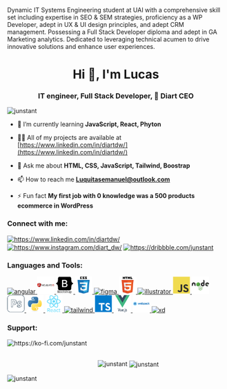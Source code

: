 Dynamic IT Systems Engineering student at UAI with a comprehensive skill set including expertise in SEO & SEM strategies, proficiency as a WP Developer, adept in UX & UI design principles, and adept CRM management. Possessing a Full Stack Developer diploma and adept in GA Marketing analytics. Dedicated to leveraging technical acumen to drive innovative solutions and enhance user experiences.

<h1 align="center">Hi 👋, I'm Lucas</h1>
<h3 align="center">IT engineer, Full Stack Developer, 🌸 Diart CEO </h3>

<p align="left"> <img src="https://komarev.com/ghpvc/?username=junstant&label=Profile%20views&color=0e75b6&style=flat" alt="junstant" /> </p>

- 🌱 I’m currently learning **JavaScript, React, Phyton**

- 👨‍💻 All of my projects are available at [https://www.linkedin.com/in/diartdw/](https://www.linkedin.com/in/diartdw/)

- 💬 Ask me about **HTML, CSS, JavaScript, Tailwind, Boostrap**

- 📫 How to reach me **Luquitasemanuel@outlook.com**

- ⚡ Fun fact **My first job with 0 knowledge was a 500 products ecommerce in WordPress**

<h3 align="left">Connect with me:</h3>
<p align="left">
<a href="https://linkedin.com/in/https://www.linkedin.com/in/diartdw/" target="blank"><img align="center" src="https://raw.githubusercontent.com/rahuldkjain/github-profile-readme-generator/master/src/images/icons/Social/linked-in-alt.svg" alt="https://www.linkedin.com/in/diartdw/" height="30" width="40" /></a>
<a href="https://instagram.com/https://www.instagram.com/diart_dw/" target="blank"><img align="center" src="https://raw.githubusercontent.com/rahuldkjain/github-profile-readme-generator/master/src/images/icons/Social/instagram.svg" alt="https://www.instagram.com/diart_dw/" height="30" width="40" /></a>
<a href="https://dribbble.com/https://dribbble.com/junstant" target="blank"><img align="center" src="https://raw.githubusercontent.com/rahuldkjain/github-profile-readme-generator/master/src/images/icons/Social/dribbble.svg" alt="https://dribbble.com/junstant" height="30" width="40" /></a>
</p>

<h3 align="left">Languages and Tools:</h3>
<p align="left"> <a href="https://angular.io" target="_blank" rel="noreferrer"> <img src="https://angular.io/assets/images/logos/angular/angular.svg" alt="angular" width="40" height="40"/> </a> <a href="https://angular.io" target="_blank" rel="noreferrer"> <img src="https://raw.githubusercontent.com/devicons/devicon/master/icons/angularjs/angularjs-original-wordmark.svg" alt="angularjs" width="40" height="40"/> </a> <a href="https://getbootstrap.com" target="_blank" rel="noreferrer"> <img src="https://raw.githubusercontent.com/devicons/devicon/master/icons/bootstrap/bootstrap-plain-wordmark.svg" alt="bootstrap" width="40" height="40"/> </a> <a href="https://www.w3schools.com/css/" target="_blank" rel="noreferrer"> <img src="https://raw.githubusercontent.com/devicons/devicon/master/icons/css3/css3-original-wordmark.svg" alt="css3" width="40" height="40"/> </a> <a href="https://www.figma.com/" target="_blank" rel="noreferrer"> <img src="https://www.vectorlogo.zone/logos/figma/figma-icon.svg" alt="figma" width="40" height="40"/> </a> <a href="https://www.w3.org/html/" target="_blank" rel="noreferrer"> <img src="https://raw.githubusercontent.com/devicons/devicon/master/icons/html5/html5-original-wordmark.svg" alt="html5" width="40" height="40"/> </a> <a href="https://www.adobe.com/in/products/illustrator.html" target="_blank" rel="noreferrer"> <img src="https://www.vectorlogo.zone/logos/adobe_illustrator/adobe_illustrator-icon.svg" alt="illustrator" width="40" height="40"/> </a> <a href="https://developer.mozilla.org/en-US/docs/Web/JavaScript" target="_blank" rel="noreferrer"> <img src="https://raw.githubusercontent.com/devicons/devicon/master/icons/javascript/javascript-original.svg" alt="javascript" width="40" height="40"/> </a> <a href="https://nodejs.org" target="_blank" rel="noreferrer"> <img src="https://raw.githubusercontent.com/devicons/devicon/master/icons/nodejs/nodejs-original-wordmark.svg" alt="nodejs" width="40" height="40"/> </a> <a href="https://www.photoshop.com/en" target="_blank" rel="noreferrer"> <img src="https://raw.githubusercontent.com/devicons/devicon/master/icons/photoshop/photoshop-line.svg" alt="photoshop" width="40" height="40"/> </a> <a href="https://www.python.org" target="_blank" rel="noreferrer"> <img src="https://raw.githubusercontent.com/devicons/devicon/master/icons/python/python-original.svg" alt="python" width="40" height="40"/> </a> <a href="https://reactjs.org/" target="_blank" rel="noreferrer"> <img src="https://raw.githubusercontent.com/devicons/devicon/master/icons/react/react-original-wordmark.svg" alt="react" width="40" height="40"/> </a> <a href="https://tailwindcss.com/" target="_blank" rel="noreferrer"> <img src="https://www.vectorlogo.zone/logos/tailwindcss/tailwindcss-icon.svg" alt="tailwind" width="40" height="40"/> </a> <a href="https://www.typescriptlang.org/" target="_blank" rel="noreferrer"> <img src="https://raw.githubusercontent.com/devicons/devicon/master/icons/typescript/typescript-original.svg" alt="typescript" width="40" height="40"/> </a> <a href="https://vuejs.org/" target="_blank" rel="noreferrer"> <img src="https://raw.githubusercontent.com/devicons/devicon/master/icons/vuejs/vuejs-original-wordmark.svg" alt="vuejs" width="40" height="40"/> </a> <a href="https://webpack.js.org" target="_blank" rel="noreferrer"> <img src="https://raw.githubusercontent.com/devicons/devicon/d00d0969292a6569d45b06d3f350f463a0107b0d/icons/webpack/webpack-original-wordmark.svg" alt="webpack" width="40" height="40"/> </a> <a href="https://www.adobe.com/products/xd.html" target="_blank" rel="noreferrer"> <img src="https://cdn.worldvectorlogo.com/logos/adobe-xd.svg" alt="xd" width="40" height="40"/> </a> </p>

<h3 align="left">Support:</h3>
<p><a href="https://ko-fi.com/junstant"> <img align="left" src="https://cdn.ko-fi.com/cdn/kofi3.png?v=3" height="50" width="210" alt="https://ko-fi.com/junstant" /></a></p><br><br>

<p><img align="left" src="https://github-readme-stats.vercel.app/api/top-langs?username=junstant&show_icons=true&locale=en&layout=compact" alt="junstant" /></p>

<p>&nbsp;<img align="center" src="https://github-readme-stats.vercel.app/api?username=junstant&show_icons=true&locale=en" alt="junstant" /></p>

<p><img align="center" src="https://github-readme-streak-stats.herokuapp.com/?user=junstant&" alt="junstant" /></p>
